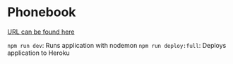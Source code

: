 # Phonebook

[URL can be found here](https://agile-sands-71499.herokuapp.com/)

`npm run dev`: Runs application with nodemon
`npm run deploy:full`: Deploys application to Heroku